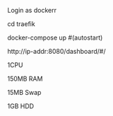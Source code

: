 Login as dockerr

cd traefik

docker-compose up #(autostart)

http://ip-addr:8080/dashboard/#/

1CPU

150MB RAM

15MB Swap

1GB HDD

